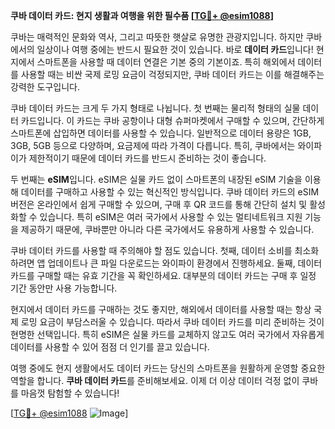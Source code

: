 **쿠바 데이터 카드: 현지 생활과 여행을 위한 필수품 [[TG💪+ @esim1088](https://t.me/s/esim1088)]**

쿠바는 매력적인 문화와 역사, 그리고 따뜻한 햇살로 유명한 관광지입니다. 하지만 쿠바에서의 일상이나 여행 중에는 반드시 필요한 것이 있습니다. 바로 **데이터 카드**입니다! 현지에서 스마트폰을 사용할 때 데이터 연결은 기본 중의 기본이죠. 특히 해외에서 데이터를 사용할 때는 비싼 국제 로밍 요금이 걱정되지만, 쿠바 데이터 카드는 이를 해결해주는 강력한 도구입니다.

쿠바 데이터 카드는 크게 두 가지 형태로 나뉩니다. 첫 번째는 물리적 형태의 실물 데이터 카드입니다. 이 카드는 쿠바 공항이나 대형 슈퍼마켓에서 구매할 수 있으며, 간단하게 스마트폰에 삽입하면 데이터를 사용할 수 있습니다. 일반적으로 데이터 용량은 1GB, 3GB, 5GB 등으로 다양하며, 요금제에 따라 가격이 다릅니다. 특히, 쿠바에서는 와이파이가 제한적이기 때문에 데이터 카드를 반드시 준비하는 것이 좋습니다.

두 번째는 **eSIM**입니다. eSIM은 실물 카드 없이 스마트폰의 내장된 eSIM 기술을 이용해 데이터를 구매하고 사용할 수 있는 혁신적인 방식입니다. 쿠바 데이터 카드의 eSIM 버전은 온라인에서 쉽게 구매할 수 있으며, 구매 후 QR 코드를 통해 간단히 설치 및 활성화할 수 있습니다. 특히 eSIM은 여러 국가에서 사용할 수 있는 멀티네트워크 지원 기능을 제공하기 때문에, 쿠바뿐만 아니라 다른 국가에서도 유용하게 사용할 수 있습니다.

쿠바 데이터 카드를 사용할 때 주의해야 할 점도 있습니다. 첫째, 데이터 소비를 최소화하려면 앱 업데이트나 큰 파일 다운로드는 와이파이 환경에서 진행하세요. 둘째, 데이터 카드를 구매할 때는 유효 기간을 꼭 확인하세요. 대부분의 데이터 카드는 구매 후 일정 기간 동안만 사용 가능합니다.

현지에서 데이터 카드를 구매하는 것도 좋지만, 해외에서 데이터를 사용할 때는 항상 국제 로밍 요금이 부담스러울 수 있습니다. 따라서 쿠바 데이터 카드를 미리 준비하는 것이 현명한 선택입니다. 특히 eSIM은 실물 카드를 교체하지 않고도 여러 국가에서 자유롭게 데이터를 사용할 수 있어 점점 더 인기를 끌고 있습니다.

여행 중에도 현지 생활에서도 데이터 카드는 당신의 스마트폰을 원활하게 운영할 중요한 역할을 합니다. **쿠바 데이터 카드**를 준비해보세요. 이제 더 이상 데이터 걱정 없이 쿠바를 마음껏 탐험할 수 있습니다!

[[TG💪+ @esim1088](https://t.me/s/esim1088) ![Image](https://i.postimg.cc/Y0z9fWf4/image.png)]